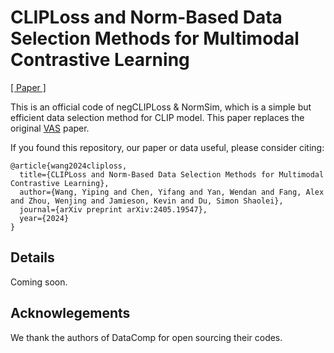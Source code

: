 # CLIPLoss and Norm-Based Data Selection Methods for Multimodal Contrastive Learning
[[ Paper ]](https://arxiv.org/abs/2405.19547)

This is an official code of negCLIPLoss & NormSim, which is a simple but efficient data selection method for CLIP model. This paper replaces the original [VAS](https://arxiv.org/abs/2402.02055) paper.

If you found this repository, our paper or data useful, please consider citing:

```
@article{wang2024cliploss,
  title={CLIPLoss and Norm-Based Data Selection Methods for Multimodal Contrastive Learning},
  author={Wang, Yiping and Chen, Yifang and Yan, Wendan and Fang, Alex and Zhou, Wenjing and Jamieson, Kevin and Du, Simon Shaolei},
  journal={arXiv preprint arXiv:2405.19547},
  year={2024}
}

```

## Details
Coming soon.


## Acknowlegements
We thank the authors of DataComp for open sourcing their codes.
